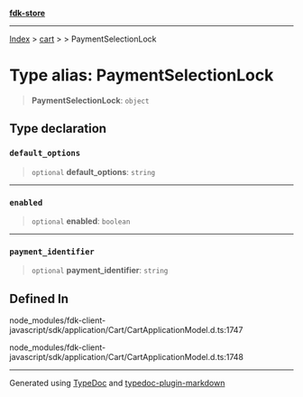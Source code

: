 [**fdk-store**](../../../README.md)
***

[Index](../../../API.md) > [cart](../../README.md) > [<internal>](../README.md) > PaymentSelectionLock

# Type alias: PaymentSelectionLock

> **PaymentSelectionLock**: `object`

## Type declaration

### `default_options`

> `optional` **default\_options**: `string`

***

### `enabled`

> `optional` **enabled**: `boolean`

***

### `payment_identifier`

> `optional` **payment\_identifier**: `string`

## Defined In

node\_modules/fdk-client-javascript/sdk/application/Cart/CartApplicationModel.d.ts:1747

node\_modules/fdk-client-javascript/sdk/application/Cart/CartApplicationModel.d.ts:1748

***
Generated using [TypeDoc](https://typedoc.org/) and [typedoc-plugin-markdown](https://www.npmjs.com/package/typedoc-plugin-markdown)
